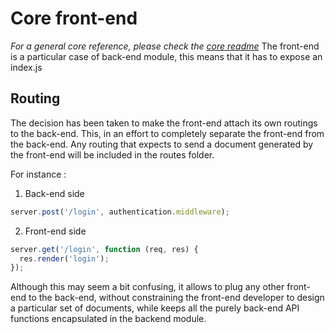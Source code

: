# Core front-end
*For a general core reference, please check the [core readme](../README.md)*
The front-end is a particular case of back-end module, this means that it has to expose an index.js

## Routing
The decision has been taken to make the front-end attach its own routings to the back-end.
This, in an effort to completely separate the front-end from the back-end.
Any routing that expects to send a document generated by the front-end will be included in the routes folder.

For instance :

  1. Back-end side

  ```js
  server.post('/login', authentication.middleware);
  ```

  2. Front-end side

  ```js
  server.get('/login', function (req, res) {
    res.render('login');
  });
  ```

Although this may seem a bit confusing, it allows to plug any other front-end to the back-end, without constraining the front-end developer to design a particular set of documents, while keeps all the purely back-end API functions encapsulated in the backend module.
